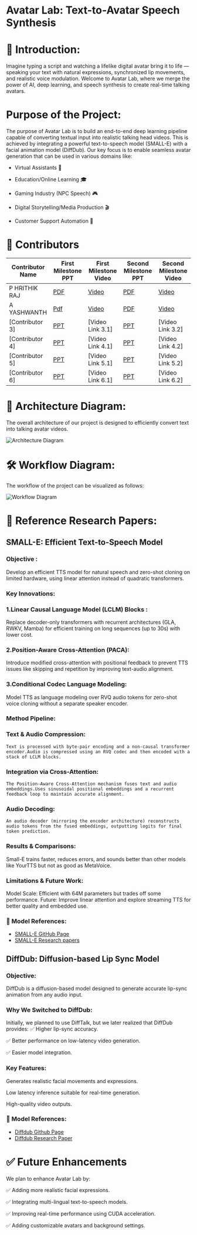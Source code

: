 <p align=center> <h1> Avatar Lab: Text-to-Avatar Speech Synthesis </h1> </p>


# 🚀 Introduction:
Imagine typing a script and watching a lifelike digital avatar bring it to life — speaking your text with natural expressions,
synchronized lip movements, and realistic voice modulation.
Welcome to Avatar Lab, where we merge the power of AI, deep learning, and speech synthesis to create real-time talking avatars.


# Purpose of the Project:
The purpose of Avatar Lab is to build an end-to-end deep learning pipeline capable of converting textual input into realistic talking head videos. This is achieved by integrating a powerful text-to-speech model (SMALL-E) with a facial animation model (DiffDub).
Our key focus is to enable seamless avatar generation that can be used in various domains like:

* Virtual Assistants 🚀

* Education/Online Learning 🎓

* Gaming Industry (NPC Speech) 🎮

* Digital Storytelling/Media Production 🎬

* Customer Support Automation 💬


# 👥 Contributors

| Contributor Name | First Milestone PPT | First Milestone Video | Second Milestone PPT | Second Milestone Video |
|------------------|--------------------|-----------------------|----------------------|------------------------|
| P HRITHIK RAJ | [PDF](assests/presentations/mileStone-1/HRITHIK/✨AI%20·%20AI%20Avatars_%20Transforming%20Text%20to%20Video.pdf) | [Video](https://youtu.be/-5II5I0m4bY) | [PDF](assests/presentations/mileStone-2/HRITHIK/Avatar-Lab-Final-Presentation.pdf) | [Video](https://youtu.be/cqQ-ZUpZ1sQ) |
| A YASHWANTH | [Pdf](assests/presentations/mileStone-1/YAsHWANTH/Avatar%20lab.pdf) | [Video](https://youtu.be/FT2L9GiezVY) | [PDF](assests/presentations/mileStone-2/YASHWANTH/AVATAR-LAB.pdf) | [Video](https://youtu.be/Oe95BvaxvAg?si=0ZrNcNjhkN1MfKZP )|
| [Contributor 3] | [PPT](https://github.com/username/repo/raw/main/assets/presentations/milestone1/contributor3_m1.pptx) | [Video Link 3.1] | [PPT](https://github.com/username/repo/raw/main/assets/presentations/milestone2/contributor3_m2.pptx) | [Video Link 3.2] |
| [Contributor 4] | [PPT](https://github.com/username/repo/raw/main/assets/presentations/milestone1/contributor4_m1.pptx) | [Video Link 4.1] | [PPT](https://github.com/username/repo/raw/main/assets/presentations/milestone2/contributor4_m2.pptx) | [Video Link 4.2] |
| [Contributor 5] | [PPT](https://github.com/username/repo/raw/main/assets/presentations/milestone1/contributor5_m1.pptx) | [Video Link 5.1] | [PPT](https://github.com/username/repo/raw/main/assets/presentations/milestone2/contributor5_m2.pptx) | [Video Link 5.2] |
| [Contributor 6] | [PPT](https://github.com/username/repo/raw/main/assets/presentations/milestone1/contributor6_m1.pptx) | [Video Link 6.1] | [PPT](https://github.com/username/repo/raw/main/assets/presentations/milestone2/contributor6_m2.pptx) | [Video Link 6.2] |

# 🎨 Architecture Diagram:
The overall architecture of our project is designed to efficiently convert text into talking avatar videos.

![Architecture Diagram](assests/images/Project%20Architecture..jpg)

# 🛠 Workflow Diagram:
The workflow of the project can be visualized as follows:

![Workflow Diagram](assests/images/Project%20Workflow..png)

# 📜 Reference Research Papers:

## SMALL-E: Efficient Text-to-Speech Model
### Objective :
Develop an efficient TTS model for natural speech and zero-shot cloning on limited hardware, using linear attention instead of quadratic transformers.
### Key Innovations:
### 1.Linear Causal Language Model (LCLM) Blocks :
  Replace decoder-only transformers with recurrent architectures (GLA, RWKV, Mamba) for efficient training on long sequences (up to 30s) with lower cost.

### 2.Position-Aware Cross-Attention (PACA):
  Introduce modified cross-attention with positional feedback to prevent TTS issues like skipping and repetition by improving text-audio alignment.

### 3.Conditional Codec Language Modeling:
 Model TTS as language modeling over RVQ audio tokens for zero-shot voice cloning without a separate speaker encoder.

### Method Pipeline:
### Text & Audio Compression: 
    Text is processed with byte-pair encoding and a non-causal transformer encoder.Audio is compressed using an RVQ codec and then encoded with a stack of LCLM blocks.
### Integration via Cross-Attention:
    The Position-Aware Cross-Attention mechanism fuses text and audio embeddings.Uses sinusoidal positional embeddings and a recurrent feedback loop to maintain accurate alignment.
### Audio Decoding:
    An audio decoder (mirroring the encoder architecture) reconstructs audio tokens from the fused embeddings, outputting logits for final token prediction.

### Results & Comparisons:
Small-E trains faster, reduces errors, and sounds better than other models like YourTTS but not as good as MetaVoice.

### Limitations & Future Work:
Model Scale: Efficient with 64M parameters but trades off some performance.
Future: Improve linear attention and explore streaming TTS for better quality and embedded use.

### 📁 Model References:
- [SMALL-E GitHub Page](https://github.com/theodorblackbird/lina-speech)
- [SMALL-E Research papers](https://arxiv.org/pdf/2406.04467)

## DiffDub: Diffusion-based Lip Sync Model
### Objective:
DiffDub is a diffusion-based model designed to generate accurate lip-sync animation from any audio input.
### Why We Switched to DiffDub:
Initially, we planned to use DiffTalk, but we later realized that DiffDub provides:
✅ Higher lip-sync accuracy.

✅ Better performance on low-latency video generation.

✅ Easier model integration.

### Key Features:
Generates realistic facial movements and expressions.

Low latency inference suitable for real-time generation.

High-quality video outputs.

### 📁 Model References:
- [Diffdub Github Page](https://github.com/liutaocode/DiffDub)
- [Diffdub Research Paper](https://arxiv.org/pdf/2311.01811)

# ✅ Future Enhancements
We plan to enhance Avatar Lab by:

✅ Adding more realistic facial expressions.

✅ Integrating multi-lingual text-to-speech models.

✅ Improving real-time performance using CUDA acceleration.

✅ Adding customizable avatars and background settings.



